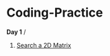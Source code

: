 # Coding-Practice

**Day 1** /
1. [Search a 2D Matrix](https://leetcode.com/problems/search-a-2d-matrix/)

